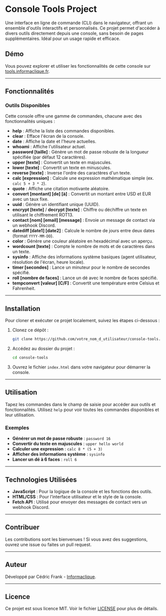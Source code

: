 # Console Tools Project

Une interface en ligne de commande (CLI) dans le navigateur, offrant un ensemble d'outils interactifs et personnalisés. Ce projet permet d'accéder à divers outils directement depuis une console, sans besoin de pages supplémentaires. Idéal pour un usage rapide et efficace.

## Démo

Vous pouvez explorer et utiliser les fonctionnalités de cette console sur [tools.informaclique.fr](https://tools.informaclique.fr).

---

## Fonctionnalités

### Outils Disponibles

Cette console offre une gamme de commandes, chacune avec des fonctionnalités uniques :

- **help** : Affiche la liste des commandes disponibles.
- **clear** : Efface l'écran de la console.
- **date** : Affiche la date et l'heure actuelles.
- **whoami** : Affiche l'utilisateur actuel.
- **password [taille]** : Génère un mot de passe robuste de la longueur spécifiée (par défaut 12 caractères).
- **upper [texte]** : Convertit un texte en majuscules.
- **lower [texte]** : Convertit un texte en minuscules.
- **reverse [texte]** : Inverse l'ordre des caractères d'un texte.
- **calc [expression]** : Calcule une expression mathématique simple (ex. `calc 5 + 3 * 2`).
- **quote** : Affiche une citation motivante aléatoire.
- **convert [montant] [de] [à]** : Convertit un montant entre USD et EUR avec un taux fixe.
- **uuid** : Génère un identifiant unique (UUID).
- **encrypt [texte]** / **decrypt [texte]** : Chiffre ou déchiffre un texte en utilisant le chiffrement ROT13.
- **contact [nom] [email] [message]** : Envoie un message de contact via un webhook Discord.
- **datediff [date1] [date2]** : Calcule le nombre de jours entre deux dates (format `YYYY-MM-DD`).
- **color** : Génère une couleur aléatoire en hexadécimal avec un aperçu.
- **wordcount [texte]** : Compte le nombre de mots et de caractères dans un texte.
- **sysinfo** : Affiche des informations système basiques (agent utilisateur, résolution de l'écran, heure locale).
- **timer [secondes]** : Lance un minuteur pour le nombre de secondes spécifié.
- **roll [nombre de faces]** : Lance un dé avec le nombre de faces spécifié.
- **tempconvert [valeur] [C/F]** : Convertit une température entre Celsius et Fahrenheit.

---

## Installation

Pour cloner et exécuter ce projet localement, suivez les étapes ci-dessous :

1. Clonez ce dépôt :
    ```bash
    git clone https://github.com/votre_nom_d_utilisateur/console-tools.git
    ```
   
2. Accédez au dossier du projet :
    ```bash
    cd console-tools
    ```

3. Ouvrez le fichier `index.html` dans votre navigateur pour démarrer la console.

---

## Utilisation

Tapez les commandes dans le champ de saisie pour accéder aux outils et fonctionnalités. Utilisez `help` pour voir toutes les commandes disponibles et leur utilisation.

### Exemples

- **Générer un mot de passe robuste** : `password 16`
- **Convertir du texte en majuscules** : `upper hello world`
- **Calculer une expression** : `calc 8 * (5 + 3)`
- **Afficher des informations système** : `sysinfo`
- **Lancer un dé à 6 faces** : `roll 6`

---

## Technologies Utilisées

- **JavaScript** : Pour la logique de la console et les fonctions des outils.
- **HTML/CSS** : Pour l’interface utilisateur et le style de la console.
- **Fetch API** : Utilisé pour envoyer des messages de contact vers un webhook Discord.

---

## Contribuer

Les contributions sont les bienvenues ! Si vous avez des suggestions, ouvrez une issue ou faites un pull request. 

---

## Auteur

Développé par Cédric Frank - [Informaclique](https://informaclique.fr).

---

## Licence

Ce projet est sous licence MIT. Voir le fichier [LICENSE]([LICENSE](https://github.com/CedricPoint/console-tools-website/blob/main/LICENCE)) pour plus de détails.
